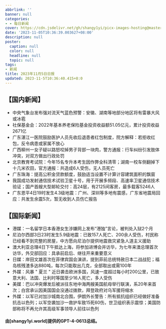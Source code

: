 ```yaml
---
abbrlink: ''
banner: null
categories:
- - 每日新闻
cover: https://cdn.jsdelivr.net/gh/shangy1yi/picx-images-hosting@master/xw.1a15yyeng45c.webp
date: '2023-11-05T10:36:39.003627+08:00'
description: null
poster:
  caption: null
  color: null
  headline: null
  topic: null
tags:
- 新闻
title: 2023年11月5日日报
updated: 2023-11-5T10:36:40.415+8:0
---
```

## 【国内新闻】

* 中央气象台发布强对流天气蓝色预警：安徽、湖南等地部分地区将有雷暴大风或冰雹
* 社保基金会：2022年基本养老保险基金投资收益额51.05亿元，累计投资收益2671亿
* 广东湛江一医院鼓励医护人员先收后退患者红包制度，院方解释：若拒收红包，反令病患或家属不放心
* 广西柳州一女子疑以路怒咬掉男子背部一块肉，警方通报：行车纠纷引发肢体冲突，对双方做出行政处罚
* 北京教育考试院：今年15名专升本考生因作弊全科清零；湖南一校车侧翻掉下十几米农田，官方通报：共造成6人受伤，无人员死亡
* 广东珠海：提高公积金贷款额度，鼓励适当设置不计算计容建筑面积的飘窗
* 我国成功发射通信技术试验卫星十号，用于开展多频段、高速率卫星通信技术验证；国产首艘大型邮轮交付：高24层，有2125间客房，最多载客5246人
* 广东恩平4日19时发生4.3级地震：广州、深圳等多地有震感，广东省地震局回应：共发生余震5次，暂无收到人员伤亡报告

## 【国际新闻】

* 港媒：一名留学日本香港女生涉嫌网上发布“港独”言论，被判处入狱2个月
* 尼泊尔西部3日23时发生5.9级地震：已致157人死亡、200余人受伤，村民称已经看不到完整的房屋，中方愿向尼泊尔提供地震救灾紧急人道主义援助
* 澳大利亚总理4日下午抵达上海，将参加进博会并访华，为七年来澳总理首次访华，外交部回应：具承前启后、继往开来重要意义
* 日媒：岸田文雄首次在菲律宾国会演讲，提到菲前总统特赦日本二战战犯；福岛核残渣多达880吨，每次只能取出几克，全部取出或需100年
* 外媒：风暴 " 夏兰 " 近日袭击欧洲多国，风速一度超过每小时200公里，已致意大利、法国、比利时等国至少16人死亡，多人受伤
* 美媒：巴以冲突爆发后被派往东地中海两艘美国航母举行联演，系20年来首次；白宫承认因美国国会没通过拨款，拜登政府对乌军援将缩水
* 外媒：以军已对加沙城南北合围，伊朗外长警告：所有抵抗组织已经做好准备抗击以色列；以军空袭加沙一救护车致15死60伤，世卫组织表示震惊；美国防部称将不再允许其高级军事领导人前往以色列


#### 由[shangy1yi.world]提供的GPT-4-0613总结。
